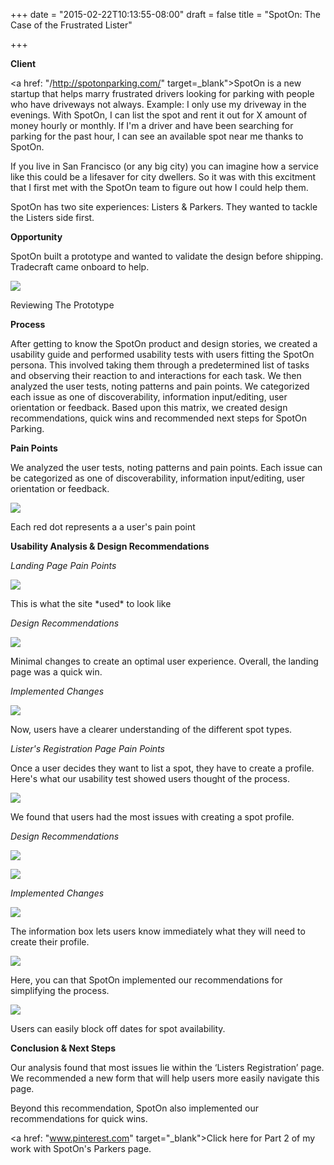 +++
date = "2015-02-22T10:13:55-08:00"
draft = false
title = "SpotOn: The Case of the Frustrated Lister"

+++

**Client**

<a href: "/http://spotonparking.com/" target=_blank">SpotOn</a> is a new startup that helps marry frustrated drivers looking for parking with people who have driveways not always. Example: I only use my driveway in the evenings. With SpotOn, I can list the spot and rent it out for X amount of money hourly or monthly. If I'm a driver and have been searching for parking for the past hour, I can see an available spot near me thanks to SpotOn. 

If you live in San Francisco (or any big city) you can imagine how a service like this could be a lifesaver for city dwellers. So it was with this excitment that I first met with the SpotOn team to figure out how I could help them.  

SpotOn has two site experiences: Listers & Parkers. They wanted to tackle the Listers side first. 

**Opportunity**

SpotOn built a prototype and wanted to validate the design before shipping. Tradecraft came onboard to help. 

<a href="/images/SpotOnMeeting.jpg" data-lightbox="opportunity" data-title="Opportunity Matrix"><img src="/images/SpotOnMeeting.jpg"/></a>
<div class="image-caption">Reviewing The Prototype</div>

**Process**

After getting to know the SpotOn product and design 
stories, we created a usability guide and performed usability tests with users fitting the SpotOn persona.  This involved taking them through a predetermined 
list of tasks and observing their reaction to and interactions for each task. We then analyzed the user 
tests, noting patterns and pain points. We categorized each issue as one of discoverability, 
information input/editing, user orientation or feedback. Based upon this matrix, we created design 
recommendations, quick wins and recommended next steps for SpotOn Parking. 

**Pain Points**

We analyzed the user tests, noting patterns and pain points. Each issue can be categorized as one of discoverability, information input/editing, user orientation or feedback.

<a href="/images/OpportunityMatrix.png" data-lightbox="opportunity" data-title="Opportunity Matrix"><img src="/images/OpportunityMatrix.png"/></a>
<div class="image-caption">Each red dot represents a a user's pain point</div>

**Usability Analysis & Design Recommendations**

*Landing Page Pain Points*

<a href="/images/BeforeLandingPage.png" data-lightbox="opportunity" data-title="Before Landing Page"><img src="/images/BeforeLandingPage.png"/></a>
<div class="image-caption">This is what the site *used* to look like</div>

*Design Recommendations*

<a href="/images/AfterLandingPage.png" data-lightbox="opportunity" data-title="Design Recommendations"><img src="/images/AfterLandingPage.png"/></a>
<div class="image-caption">Minimal changes to create an optimal user experience. Overall, the landing page was a quick win.</div>

*Implemented Changes*

<a href="/images/SpotOnLandingPage.png" data-lightbox="opportunity" data-title="SpotOn's Landing Page"><img src="/images/SpotOnLandingPage.png"/></a>
<div class="image-caption">Now, users have a clearer understanding of the different spot types.</div>

*Lister's Registration Page Pain Points*

Once a user decides they want to list a spot, they have to create a profile. Here's what our usability test showed users thought of the process. 

<a href="/images/BeforeListers2.png" data-lightbox="opportunity" data-title="Lister's Registration Page"><img src="/images/BeforeListers2.png"/></a>
<div class="image-caption">We found that users had the most issues with creating a spot profile.</div>

*Design Recommendations*

<a href="/images/AfterListers1.png" data-lightbox="opportunity" data-title="Information Box"><img src="/images/AfterListers1.png"/></a>
<div class="image-caption"></div>

<a href="/images/AfterListers4.png" data-lightbox="opportunity" data-title="Design Recommendations"><img src="/images/AfterListers4.png"/></a>
<div class="image-caption"></div>

*Implemented Changes*

<a href="/images/Listers1.png" data-lightbox="opportunity" data-title="Implemented Changes"><img src="/images/Listers1.png"/></a>
<div class="image-caption">The information box lets users know immediately what they will need to create their profile.</div>

<a href="/images/Listers2.png" data-lightbox="opportunity" data-title="Lister's Registration Page"><img src="/images/Listers2.png"/></a>
<div class="image-caption">Here, you can that SpotOn implemented our recommendations for simplifying the process.</div>

<a href="/images/Listers4.png" data-lightbox="opportunity" data-title="Lister's Registration Page"><img src="/images/Listers4.png"/></a>
<div class="image-caption">Users can easily block off dates for spot availability.</div>

**Conclusion & Next Steps**

Our analysis found that most issues lie within the ‘Listers Registration’ page. We recommended a new form that will help users more easily navigate this page.

Beyond this recommendation, SpotOn also implemented our recommendations for quick wins.  

<a href: "www.pinterest.com" target="_blank">Click here</a> for Part 2 of my work with SpotOn's Parkers page. 

